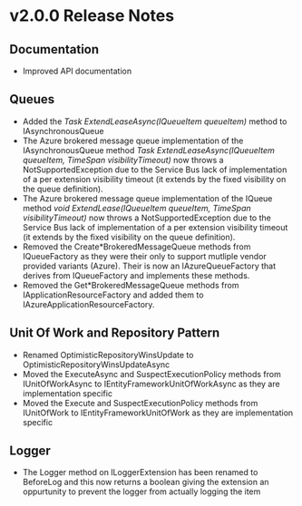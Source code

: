 # v2.0.0 Release Notes

## Documentation

* Improved API documentation

## Queues

* Added the _Task ExtendLeaseAsync(IQueueItem<T> queueItem)_ method to IAsynchronousQueue
* The Azure brokered message queue implementation of the IAsynchronousQueue method _Task ExtendLeaseAsync(IQueueItem<T> queueItem, TimeSpan visibilityTimeout)_ now throws a NotSupportedException due to the Service Bus lack of implementation of a per extension visibility timeout (it extends by the fixed visibility on the queue definition).
* The Azure brokered message queue implementation of the IQueue method _void ExtendLease(IQueueItem<T> queueItem, TimeSpan visibilityTimeout)_ now throws a NotSupportedException due to the Service Bus lack of implementation of a per extension visibility timeout (it extends by the fixed visibility on the queue definition).
* Removed the Create*BrokeredMessageQueue methods from IQueueFactory as they were their only to support mutliple vendor provided variants (Azure). Their is now an IAzureQueueFactory that derives from IQueueFactory and implements these methods.
* Removed the Get*BrokeredMessageQueue methods from IApplicationResourceFactory and added them to IAzureApplicationResourceFactory.

## Unit Of Work and Repository Pattern

* Renamed OptimisticRepositoryWinsUpdate to OptimisticRepositoryWinsUpdateAsync
* Moved the ExecuteAsync and SuspectExecutionPolicy methods from IUnitOfWorkAsync to IEntityFrameworkUnitOfWorkAsync as they are implementation specific
* Moved the Execute and SuspectExecutionPolicy methods from IUnitOfWork to IEntityFrameworkUnitOfWork as they are implementation specific

## Logger

* The Logger method on ILoggerExtension has been renamed to BeforeLog and this now returns a boolean giving the extension an oppurtunity to prevent the logger from actually logging the item